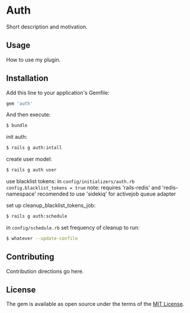# Auth
Short description and motivation.

## Usage
How to use my plugin.

## Installation
Add this line to your application's Gemfile:

```ruby
gem 'auth'
```

And then execute:
```bash
$ bundle
```

init auth:
```bash
$ rails g auth:intall
```

create user model:
```bash
$ rails g auth user
```

use blacklist tokens:
in `config/initializers/auth.rb`
`config.blacklist_tokens = true`
note: requires 'rails-redis' and 'redis-namespace'
recomended to use 'sidekiq' for activejob queue adapter

set up cleanup_blacklist_tokens_job:
```bash
$ rails g auth:schedule
```
in `config/schedule.rb`
set frequency of cleanup
to run:
```bash
$ whatever --update-confile
```

## Contributing
Contribution directions go here.

## License
The gem is available as open source under the terms of the [MIT License](http://opensource.org/licenses/MIT).
